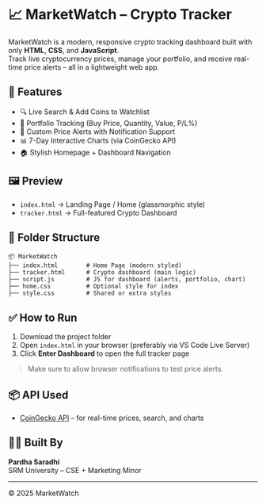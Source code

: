 # 📈 MarketWatch – Crypto Tracker

MarketWatch is a modern, responsive crypto tracking dashboard built with only **HTML**, **CSS**, and **JavaScript**.  
Track live cryptocurrency prices, manage your portfolio, and receive real-time price alerts – all in a lightweight web app.

## 🚀 Features

- 🔍 Live Search & Add Coins to Watchlist
- 💼 Portfolio Tracking (Buy Price, Quantity, Value, P/L%)
- 🔔 Custom Price Alerts with Notification Support
- 📊 7-Day Interactive Charts (via CoinGecko API)
- 🏠 Stylish Homepage + Dashboard Navigation

## 🖼️ Preview

- `index.html` → Landing Page / Home (glassmorphic style)
- `tracker.html` → Full-featured Crypto Dashboard

## 📁 Folder Structure

```
📦 MarketWatch
├── index.html        # Home Page (modern styled)
├── tracker.html      # Crypto dashboard (main logic)
├── script.js         # JS for dashboard (alerts, portfolio, chart)
├── home.css          # Optional style for index
├── style.css         # Shared or extra styles
```

## ✅ How to Run

1. Download the project folder
2. Open `index.html` in your browser (preferably via VS Code Live Server)
3. Click **Enter Dashboard** to open the full tracker page

> Make sure to allow browser notifications to test price alerts.

## 📦 API Used

- [CoinGecko API](https://www.coingecko.com/en/api) – for real-time prices, search, and charts

## 🧑‍💻 Built By
**Pardha Saradhi**  
SRM University – CSE + Marketing Minor

---

© 2025 MarketWatch